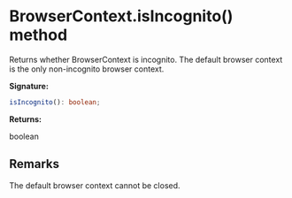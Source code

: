 # BrowserContext.isIncognito() method

Returns whether BrowserContext is incognito. The default browser context is the only non-incognito browser context.

**Signature:**

```typescript
isIncognito(): boolean;
```

**Returns:**

boolean

## Remarks

The default browser context cannot be closed.
